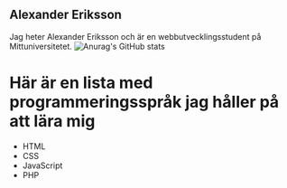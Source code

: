 ## Alexander Eriksson
Jag heter Alexander Eriksson och är en webbutvecklingsstudent på Mittuniversitetet.
![Anurag's GitHub stats](https://github-readme-stats.vercel.app/api?username=AlexanderEriksson92&hide=contribs,prs)

# Här är en lista med programmeringsspråk jag håller på att lära mig
- HTML
- CSS
- JavaScript
- PHP
